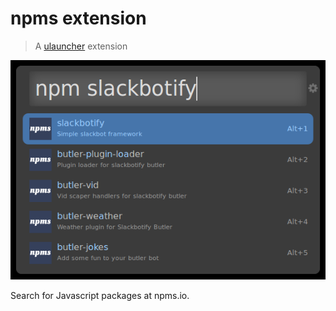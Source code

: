 
# npms extension
> A [ulauncher](https://ulauncher.io/) extension

![screenshot](screenshot.png)

Search for Javascript packages at npms.io.

